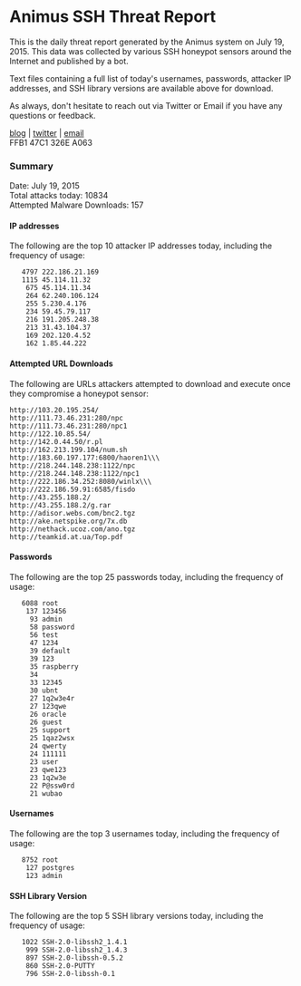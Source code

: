 # Animus SSH Threat Report

This is the daily threat report generated by the Animus system on July 19, 2015. This data was collected by various SSH honeypot sensors around the Internet and published by a bot.  

Text files containing a full list of today's usernames, passwords, attacker IP addresses, and SSH library versions are available above for download.  

As always, don't hesitate to reach out via Twitter or Email if you have any questions or feedback.  

[blog](http://morris.guru) | [twitter](https://twitter.com/andrew___morris) | [email](mailto:andrew@morris.guru)  
FFB1 47C1 326E A063  

### Summary

Date: July 19, 2015  
Total attacks today: 10834  
Attempted Malware Downloads: 157 

#### IP addresses
The following are the top 10 attacker IP addresses today, including the frequency of usage:
```
   4797 222.186.21.169
   1115 45.114.11.32
    675 45.114.11.34
    264 62.240.106.124
    255 5.230.4.176
    234 59.45.79.117
    216 191.205.248.38
    213 31.43.104.37
    169 202.120.4.52
    162 1.85.44.222
```

#### Attempted URL Downloads
The following are URLs attackers attempted to download and execute once they compromise a honeypot sensor:
```
http://103.20.195.254/
http://111.73.46.231:280/npc
http://111.73.46.231:280/npc1
http://122.10.85.54/
http://142.0.44.50/r.pl
http://162.213.199.104/num.sh
http://183.60.197.177:6800/haoren1\\\
http://218.244.148.238:1122/npc
http://218.244.148.238:1122/npc1
http://222.186.34.252:8080/winlx\\\
http://222.186.59.91:6585/fisdo
http://43.255.188.2/
http://43.255.188.2/g.rar
http://adisor.webs.com/bnc2.tgz
http://ake.netspike.org/7x.db
http://nethack.ucoz.com/ano.tgz
http://teamkid.at.ua/Top.pdf
```

#### Passwords
The following are the top 25 passwords today, including the frequency of usage:
```
   6088 root
    137 123456
     93 admin
     58 password
     56 test
     47 1234
     39 default
     39 123
     35 raspberry
     34 
     33 12345
     30 ubnt
     27 1q2w3e4r
     27 123qwe
     26 oracle
     26 guest
     25 support
     25 1qaz2wsx
     24 qwerty
     24 111111
     23 user
     23 qwe123
     23 1q2w3e
     22 P@ssw0rd
     21 wubao
```

#### Usernames
The following are the top 3 usernames today, including the frequency of usage:
```
   8752 root
    127 postgres
    123 admin
```

#### SSH Library Version
The following are the top 5 SSH library versions today, including the frequency of usage:
```
   1022 SSH-2.0-libssh2_1.4.1
    999 SSH-2.0-libssh2_1.4.3
    897 SSH-2.0-libssh-0.5.2
    860 SSH-2.0-PUTTY
    796 SSH-2.0-libssh-0.1
```
